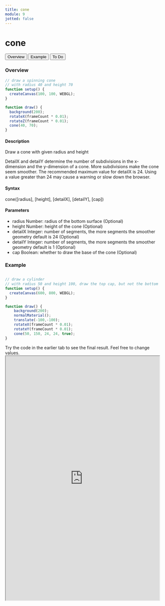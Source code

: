```yaml
---
title: cone
module: 9
jotted: false
---
```


# cone

<div class="tab">
  <button class="tablinks active" onclick="openTab(event, 'Overview')">Overview</button>
  <button class="tablinks" onclick="openTab(event, 'example')">Example</button>  
  <button class="tablinks" onclick="openTab(event, 'todo')">To Do</button>  
</div>

<div id="Overview" class="tabcontent" style="display:block"  >
<div class="tabhtml" markdown="1">

### Overview

```js
// draw a spinning cone
// with radius 40 and height 70
function setup() {
  createCanvas(100, 100, WEBGL);
}

function draw() {
  background(200);
  rotateX(frameCount * 0.01);
  rotateZ(frameCount * 0.01);
  cone(40, 70);
}
```

#### Description

Draw a cone with given radius and height

DetailX and detailY determine the number of subdivisions in the x-dimension and the y-dimension of a cone. More subdivisions make the cone seem smoother. The recommended maximum value for detailX is 24. Using a value greater than 24 may cause a warning or slow down the browser.

#### Syntax

cone([radius], [height], [detailX], [detailY], [cap])

#### Parameters

* radius Number: radius of the bottom surface (Optional)
* height Number: height of the cone (Optional)
* detailX Integer: number of segments, the more segments the smoother geometry default is 24 (Optional)
* detailY Integer: number of segments, the more segments the smoother geometry default is 1 (Optional)
* cap Boolean: whether to draw the base of the cone (Optional)

</div>
</div>

<div id="example" class="tabcontent" style="display:block"  >
<div class="tabhtml" markdown="1">

### Example

```js

// draw a cylinder
// with radius 50 and height 100, draw the top cap, but not the bottom cap
function setup() {
  createCanvas(600, 800, WEBGL);
}

function draw() {
    background(200);
    normalMaterial();
    translate(-100,-100);
    rotateX(frameCount * 0.01);
    rotateY(frameCount * 0.01);
    cone(50, 150, 24, 24, true);
}
```

</div>
</div>

<div id="todo" class="tabcontent">
<div class="tabhtml" markdown="1">
Try the code in the earlier tab to see the final result. Feel free to change values. 

<iframe src="https://editor.p5js.org/michaelcassens/sketches/BbldJGbhG" width="100%" height="800px"></iframe>
</div>
</div>